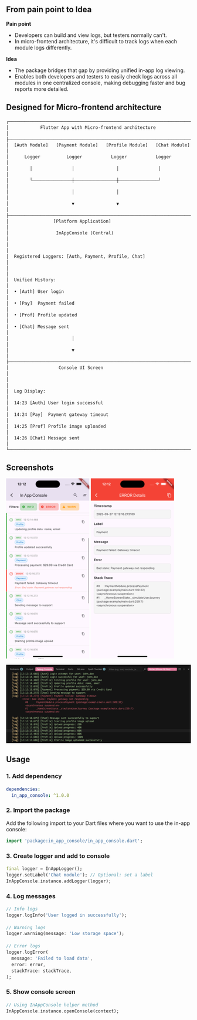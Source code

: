 ## From pain point  to Idea

**Pain point**
- Developers can build and view logs, but testers normally can't.
- In micro-frontend architecture, it's difficult to track logs when each module logs differently.

**Idea**
- The package bridges that gap by providing unified in-app log viewing.
- Enables both developers and testers to easily check logs across all modules in one centralized console, making debugging faster and bug reports more detailed.

## Designed for Micro-frontend architecture
```
┌─────────────────────────────────────────────────────────────────────────────┐
│            Flutter App with Micro-frontend architecture                     │
├─────────────────────────────────────────────────────────────────────────────┤
│  [Auth Module]   [Payment Module]   [Profile Module]   [Chat Module]        │
│      Logger          Logger           Logger           Logger               │
│        │               │                │               │                   │
│        └───────────────┼────────────────┼───────────────┘                   │
│                        │                │                                   │
│                        ▼                ▼                                   │
├─────────────────────────────────────────────────────────────────────────────┤
│                 [Platform Application]                                      │
│                  InAppConsole (Central)                                     │
│                                                                             │
│  Registered Loggers: [Auth, Payment, Profile, Chat]                         │
│                                                                             │
│  Unified History:                                                           │
│  • [Auth] User login                                                        │
│  • [Pay]  Payment failed                                                    │
│  • [Prof] Profile updated                                                   │
│  • [Chat] Message sent                                                      │
│                        │                                                    │
│                        ▼                                                    │
├─────────────────────────────────────────────────────────────────────────────┤
│                   Console UI Screen                                         │
│                                                                             │
│  Log Display:                                                               │
│  14:23 [Auth] User login successful                                         │
│  14:24 [Pay]  Payment gateway timeout                                       │
│  14:25 [Prof] Profile image uploaded                                        │
│  14:26 [Chat] Message sent                                                  │
└─────────────────────────────────────────────────────────────────────────────┘
```

## Screenshots

<img src="https://github.com/mduccc/in_app_console/blob/1.0.0/screenshots/list.png?raw=true)" alt="Log List" width="45%"/> <img src="https://github.com/mduccc/in_app_console/blob/1.0.0/screenshots/detail.png?raw=true)" alt="Log Detail" width="45%"/>

<img src="https://github.com/mduccc/in_app_console/blob/1.0.0/screenshots/console.png?raw=true)" alt="Log List"/>

## Usage

### 1. Add dependency
```yaml
dependencies:
  in_app_console: ^1.0.0
```

### 2. Import the package
Add the following import to your Dart files where you want to use the in-app console:

```dart
import 'package:in_app_console/in_app_console.dart';
```

### 3. Create logger and add to console
```dart
final logger = InAppLogger();
logger.setLabel('Chat module'); // Optional: set a label
InAppConsole.instance.addLogger(logger);
```

### 4. Log messages
```dart
// Info logs
logger.logInfo('User logged in successfully');

// Warning logs
logger.warning(message: 'Low storage space');

// Error logs
logger.logError(
  message: 'Failed to load data',
  error: error,
  stackTrace: stackTrace,
);
```

### 5. Show console screen
```dart
// Using InAppConsole helper method
InAppConsole.instance.openConsole(context);
```
